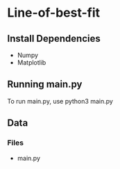 # Line-of-best-fit

## Install Dependencies
- Numpy
- Matplotlib

## Running main.py
To run main.py, use
python3 main.py

## Data
### Files
- main.py
